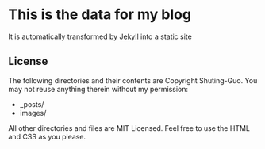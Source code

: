 # This is the data for my blog

It is automatically transformed by [Jekyll](http://github.com/mojombo/jekyll)
into a static site

## License

The following directories and their contents are Copyright Shuting-Guo.
You may not reuse anything therein without my permission:

* \_posts/
* images/

All other directories and files are MIT Licensed. Feel free to use the HTML and
CSS as you please. 
